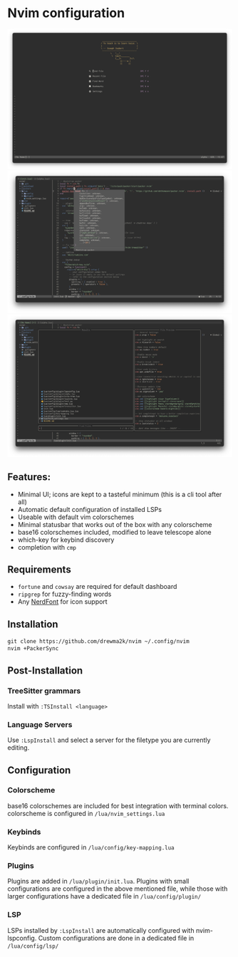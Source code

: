 # Nvim configuration
![dashboard](screenshots/dashboard.png)
![screenshot1](screenshots/screenshot1.png)
![screenshot2](screenshots/screenshot2.png)

## Features:
  - Minimal UI; icons are kept to a tasteful minimum (this is a cli tool after all)
  - Automatic default configuration of installed LSPs
  - Useable with default vim colorschemes
  - Minimal statusbar that works out of the box with any colorscheme
  - base16 colorschemes included, modified to leave telescope alone
  - which-key for keybind discovery
  - completion with `cmp`

## Requirements
- `fortune` and `cowsay` are required for default dashboard
- `ripgrep` for fuzzy-finding words
- Any [NerdFont](https://www.nerdfonts.com) for icon support

## Installation
```
git clone https://github.com/drewma2k/nvim ~/.config/nvim
nvim +PackerSync
```

## Post-Installation

### TreeSitter grammars
Install with `:TSInstall <language>`

### Language Servers
Use `:LspInstall` and select a server for the filetype you are currently editing.

## Configuration

### Colorscheme
base16 colorschemes are included for best integration with terminal colors.
colorscheme is configured in `/lua/nvim_settings.lua`

### Keybinds
Keybinds are configured in `/lua/config/key-mapping.lua`

### Plugins
Plugins are added in `/lua/plugin/init.lua`.
Plugins with small configurations are configured in the above mentioned file, 
while those with larger configurations have a dedicated file in `/lua/config/plugin/`

### LSP
LSPs installed by `:LspInstall` are automatically configured with nvim-lspconfig.
Custom configurations are done in a dedicated file in `/lua/config/lsp/`
